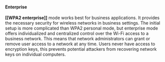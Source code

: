 #### **Enterprise**

**[[WPA2 enterprise]]** mode works best for business applications. It provides the necessary security for wireless networks in business settings. The initial setup is more complicated than WPA2 personal mode, but enterprise mode offers individualized and centralized control over the Wi-Fi access to a business network. This means that network administrators can grant or remove user access to a network at any time. Users never have access to encryption keys, this prevents potential attackers from recovering network keys on individual computers.